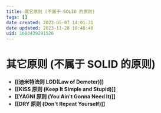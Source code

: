 ```yaml
---
title: 其它原则 (不属于 SOLID 的原则)
tags: []
date created: 2023-05-07 14:01:31
date updated: 2023-11-28 10:48:40
uid: 1683439291526
---
```


# 其它原则 (不属于 SOLID 的原则)

- **[[迪米特法则 LOD(Law of Demeter)]]**
- **[[KISS 原则 (Keep It Simple and Stupid)]]**
- **[[YAGNI 原则 (You Ain't Gonna Need It)]]**
- **[[DRY 原则 (Don't Repeat Yourself)]]**
